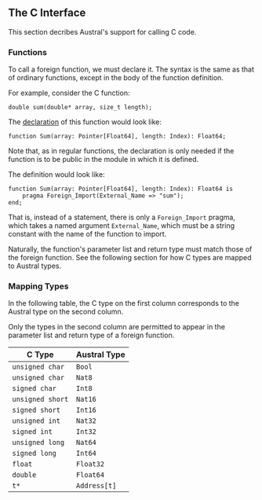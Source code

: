 ## The C Interface

This section decribes Austral's support for calling C code.

### Functions

To call a foreign function, we must declare it. The syntax is the same as that
of ordinary functions, except in the body of the function definition.

For example, consider the C function:

```
double sum(double* array, size_t length);
```

The [declaration](/spec/declarations#function-declaration) of this function
would look like:

```
function Sum(array: Pointer[Float64], length: Index): Float64;
```

Note that, as in regular functions, the declaration is only needed if the
function is to be public in the module in which it is defined.

The definition would look like:

```
function Sum(array: Pointer[Float64], length: Index): Float64 is
    pragma Foreign_Import(External_Name => "sum");
end;
```

That is, instead of a statement, there is only a `Foreign_Import` pragma, which
takes a named argument `External_Name`, which must be a string constant with the
name of the function to import.

Naturally, the function's parameter list and return type must match those of the
foreign function. See the following section for how C types are mapped to
Austral types.

### Mapping Types

In the following table, the C type on the first column corresponds to the
Austral type on the second column.

Only the types in the second column are permitted to appear in the parameter
list and return type of a foreign function.

C Type           | Austral Type
---------------- | ------------
`unsigned char`  | `Bool`
`unsigned char`  | `Nat8`
`signed char`    | `Int8`
`unsigned short` | `Nat16`
`signed short`   | `Int16`
`unsigned int`   | `Nat32`
`signed int`     | `Int32`
`unsigned long`  | `Nat64`
`signed long`    | `Int64`
`float`          | `Float32`
`double`         | `Float64`
`t*`             | `Address[t]`
